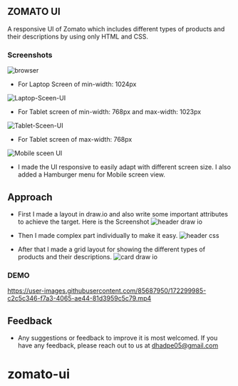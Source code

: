 ## ZOMATO UI

A responsive UI of Zomato which includes different types of products and their descriptions by using only HTML and CSS.

### Screenshots

![browser](https://user-images.githubusercontent.com/85687950/172290723-a5da38fe-7923-49fa-b520-2b65b427b07b.PNG)

- For Laptop Screen of min-width: 1024px

![Laptop-Sceen-UI](https://user-images.githubusercontent.com/85687950/172291130-f8c243d2-787d-4403-bf06-c983e1e4f301.PNG)

- For Tablet screen of min-width: 768px and max-width: 1023px

![Tablet-Sceen-UI](https://user-images.githubusercontent.com/85687950/172291418-49408f5e-5700-42c0-adad-03367c0224e5.PNG)

- For Tablet screen of max-width: 768px

![Mobile sceen UI](https://user-images.githubusercontent.com/85687950/172291512-993cb40f-d499-4d96-86ea-22e0dccb6e7e.PNG)

- I made the UI responsive to easily adapt with different screen size.
  I also added a Hamburger menu for Mobile screen view.

## Approach

- First I made a layout in draw.io and also write some important attributes to achieve the target. Here is the Screenshot
  ![header draw io](https://user-images.githubusercontent.com/85687950/172290862-0b4cdc18-3a88-4064-b4a4-badaa9ffee92.PNG)

- Then I made complex part individually to make it easy.
  ![header css](https://user-images.githubusercontent.com/85687950/172290929-837bba3f-89ec-4e3a-a6d8-9e4f8887f0e3.PNG)

- After that I made a grid layout for showing the different types of products and their descriptions.
  ![card draw io](https://user-images.githubusercontent.com/85687950/172290985-0b8e51e4-a310-44df-8fc7-8cdcb3a04253.PNG)

### DEMO

https://user-images.githubusercontent.com/85687950/172299985-c2c5c346-f7a3-4065-ae44-81d3959c5c79.mp4

## Feedback

- Any suggestions or feedback to improve it is most welcomed.
  If you have any feedback, please reach out to us at dhadpe05@gmail.com
# zomato-ui
